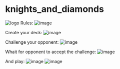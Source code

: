 # knights_and_diamonds
![logo](https://github.com/Spasa98/KnightsAndDiamonds/assets/121055100/7e1d980e-c73d-48d8-9539-2771554aea1e)
Rules:
![image](https://github.com/Spasa98/KnightsAndDiamonds/assets/121055100/b15a0eb0-7c0b-461a-91fb-8876adedd33d)

Create your deck:
![image](https://github.com/Spasa98/KnightsAndDiamonds/assets/121055100/34c1d229-f264-42d7-a9f8-e3a026cf13f5)

Challenge your opponent:
![image](https://github.com/Spasa98/KnightsAndDiamonds/assets/121055100/994142ea-37a6-4828-8a01-6183f056762c)

Whait for opponent to accept the challenge:
![image](https://github.com/Spasa98/KnightsAndDiamonds/assets/121055100/fd28e097-73de-4e99-b180-fcfba936cc01)

And play:
![image](https://github.com/Spasa98/KnightsAndDiamonds/assets/121055100/dbda8c58-b604-4a2f-8941-8fcd03e437a2)
![image](https://github.com/Spasa98/KnightsAndDiamonds/assets/121055100/71a580f4-430e-47ef-a9df-b0a34a091693)



